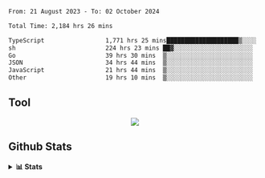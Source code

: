 <!--START_SECTION:waka-->

```txt
From: 21 August 2023 - To: 02 October 2024

Total Time: 2,184 hrs 26 mins

TypeScript                 1,771 hrs 25 mins████████████████████▒░░░░   81.09 %
sh                         224 hrs 23 mins ██▓░░░░░░░░░░░░░░░░░░░░░░   10.27 %
Go                         39 hrs 30 mins  ▒░░░░░░░░░░░░░░░░░░░░░░░░   01.81 %
JSON                       34 hrs 44 mins  ▒░░░░░░░░░░░░░░░░░░░░░░░░   01.59 %
JavaScript                 21 hrs 44 mins  ▒░░░░░░░░░░░░░░░░░░░░░░░░   01.00 %
Other                      19 hrs 10 mins  ▒░░░░░░░░░░░░░░░░░░░░░░░░   00.88 %
```

<!--END_SECTION:waka-->

## Tool
<p align="center">
  <a href="https://github.com/chaninlaw">
    <img src="https://skillicons.dev/icons?i=js,typescript,express,nodejs,react,next,postgres,mongodb,html,css,styledcomponents,tailwind,materialui,figma,git,github&perline=8" />
  </a>
</p>

## Github Stats
<details close>
  <summary><b>📊 Stats</b></summary>
  <div align = "center">
    
<picture>
  <source
    srcset="https://github-readme-stats.vercel.app/api?username=chaninlaw&show_icons=true&theme=dark"
    media="(prefers-color-scheme: dark)"
  />
  <source
    srcset="https://github-readme-stats.vercel.app/api?username=chaninlaw&show_icons=true"
    media="(prefers-color-scheme: light), (prefers-color-scheme: no-preference)"
  />
  <img src="https://github-readme-stats.vercel.app/api?username=chaninlaw&show_icons=true" />
</picture>
    
<picture>
  <source
    srcset="https://github-readme-stats.vercel.app/api/top-langs/?username=chaninlaw&layout=donut&theme=dark"
    media="(prefers-color-scheme: dark)"
  />
  <source
    srcset="https://github-readme-stats.vercel.app/api/top-langs/?username=chaninlaw&layout=donut"
    media="(prefers-color-scheme: light), (prefers-color-scheme: no-preference)"
  />
  <img src="https://github-readme-stats.vercel.app/api/top-langs/?username=chaninlaw&layout=donut" />
</picture>
    
  </div>
  
</details>

